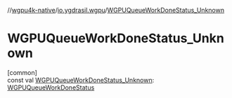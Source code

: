 //[wgpu4k-native](../../index.md)/[io.ygdrasil.wgpu](index.md)/[WGPUQueueWorkDoneStatus_Unknown](-w-g-p-u-queue-work-done-status_-unknown.md)

# WGPUQueueWorkDoneStatus_Unknown

[common]\
const val [WGPUQueueWorkDoneStatus_Unknown](-w-g-p-u-queue-work-done-status_-unknown.md): [WGPUQueueWorkDoneStatus](-w-g-p-u-queue-work-done-status/index.md)